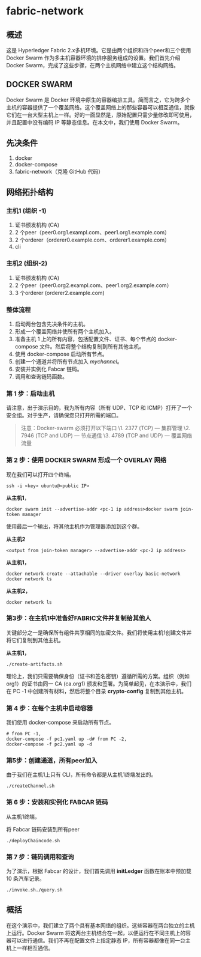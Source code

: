 # fabric-network
## 概述

这是 Hyperledger Fabric 2.x多机环境。它是由两个组织和四个peer和三个使用 Docker Swarm 作为多主机容器环境的排序服务组成的设置。我们首先介绍Docker Swarm，完成了这些步骤，在两个主机网络中建立这个结构网络。

## **DOCKER SWARM**

Docker Swarm 是 Docker 环境中原生的容器编排工具。简而言之，它为跨多个主机的容器提供了一个覆盖网络。这个覆盖网络上的那些容器可以相互通信，就像它们在一台大型主机上一样。好的一面显然是，原始配置只需少量修改即可使用，并且配置中没有编码 IP 等静态信息。在本文中，我们使用 Docker Swarm。

## **先决条件**

1. docker
2. docker-compose
3. fabric-network（克隆 GitHub 代码）



## **网络拓扑结构**

### **主机1 (组织 -1)**

1. 证书颁发机构 (CA)
2. 2 个peer（peer0.org1.exampl.com、peer1.org1.example.com）
3. 2 个orderer（orderer0.example.com、orderer1.example.com）
4. cli

### **主机2 (组织-2)**

1. 证书颁发机构 (CA)
2. 2 个peer（peer0.org2.exampl.com、peer1.org2.example.com）
3. 3 个orderer (orderer2.example.com)

### **整体流程**

1. 启动两台包含先决条件的主机。
2. 形成一个覆盖网络并使所有两个主机加入。
3. 准备主机 1 上的所有内容，包括配置文件、证书、每个节点的 docker-compose 文件。然后将整个结构复制到所有其他主机。
4. 使用 docker-compose 启动所有节点。
5. 创建一个通道并将所有节点加入 *mychannel*。
6. 安装并实例化 Fabcar 链码。
7. 调用和查询链码函数。

### **第 1 步：启动主机**

请注意，出于演示目的，我为所有内容（所有 UDP、TCP 和 ICMP）打开了一个安全组。对于生产，请确保您只打开所需的端口。

> 注意：Docker-swarm 必须打开以下端口
> \1. 2377 (TCP) — 集群管理
> \2. 7946 (TCP and UDP) — 节点通信
> \3. 4789 (TCP and UDP) — 覆盖网络流量

### **第 2 步：使用 DOCKER SWARM 形成一个 OVERLAY 网络**

现在我们可以打开四个终端。

```
ssh -i <key> ubuntu@<public IP>
```

**从主机1**，

```
docker swarm init --advertise-addr <pc-1 ip address>docker swarm join-token manager
```

使用最后一个输出，将其他主机作为管理器添加到这个群。

**从主机2**

```
<output from join-token manager> --advertise-addr <pc-2 ip address>
```

**从主机1，**

```
docker network create --attachable --driver overlay basic-network docker network ls
```

**从主机2，**

```
docker network ls
```



### **第3步：在主机1中准备好FABRIC文件并复制给其他人**

关键部分之一是确保所有组件共享相同的加密文件。我们将使用主机1创建文件并将它们复制到其他主机。

**从主机1，**

```
./create-artifacts.sh
```

理论上，我们只需要确保身份（证书和签名密钥）遵循所需的方案。组织（例如 org1）的证书由同一 CA (ca.org1) 颁发和签署。为简单起见，在本演示中，我们在 PC -1 中创建所有材料，然后将整个目录 **crypto-config** 复制到其他主机。

### **第 4 步：在每个主机中启动容器**

我们使用 docker-compose 来启动所有节点。

```
# from PC -1,
docker-compose -f pc1.yaml up -d# from PC -2,
docker-compose -f pc2.yaml up -d
```

### **第5步：创建通道，所有peer加入**

由于我们在主机1上只有 CLI，所有命令都是从主机1终端发出的。

```
./createChannel.sh
```

### **第 6 步：安装和实例化 FABCAR 链码**

从主机1终端，

将 Fabcar 链码安装到所有peer

```
./deployChaincode.sh
```

### **第 7 步：链码调用和查询**

为了演示，根据 Fabcar 的设计，我们首先调用 **initLedger** 函数在账本中预加载 10 条汽车记录。

```
./invoke.sh./query.sh
```

## **概括**

在这个演示中，我们建立了两个具有基本网络的组织。这些容器在两台独立的主机上运行。Docker Swarm 将这两台主机结合在一起，以便运行在不同主机上的容器可以进行通信。我们不再在配置文件上指定静态 IP，所有容器都像在同一台主机上一样相互通信。

